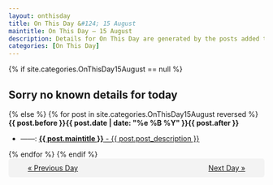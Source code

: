 ```yaml
---
layout: onthisday
title: On This Day &#124; 15 August
maintitle: On This Day — 15 August
description: Details for On This Day are generated by the posts added to the website so the content is subject to changes/updates over time.
categories: [On This Day]
---
```


{% if site.categories.OnThisDay15August == null %}
<h2>Sorry no known details for today</h2>
{% else %}
{% for post in site.categories.OnThisDay15August reversed %}
<strong>{{ post.before }}{{ post.date | date: "%e %B %Y" }}{{ post.after }}</strong>
<ul>
<li> ——: <a class="{{ post.class }}" href="{{ post.url }}"><strong>{{ post.maintitle }}</strong> - {{ post.post_description }}</a></li>
</ul>
{% endfor %}
{% endif %}
<br />
<div style="background-color: #f3f3f3; padding: 10px; border-radius: 5px; text-align: center; display: flex; justify-content: space-evenly;">
<a href="/onthisday/08/08-14">« Previous Day</a>
<span style="visibility:hidden;">[ Visit Leap Year February 29 ]</span>
<a href="/onthisday/08/08-16">Next Day »</a>
</div>
